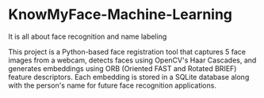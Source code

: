 # KnowMyFace-Machine-Learning
It is all about face recognition and name labeling

This project is a Python-based face registration tool that captures 5 face images from a webcam, detects faces using OpenCV's Haar Cascades, and generates embeddings using ORB (Oriented FAST and Rotated BRIEF) feature descriptors. Each embedding is stored in a SQLite database along with the person's name for future face recognition applications.
